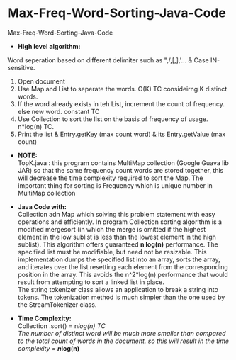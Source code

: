# Max-Freq-Word-Sorting-Java-Code
Max-Freq-Word-Sorting-Java-Code

- <b>High level algorithm:</b>

Word seperation based on different delimiter such as ",/,[,],'... & Case IN-sensitive.<br>
1) Open document <br>
2) Use Map and List to seperate the words. O(K) TC consideirng K distinct words.<br>
3) If the word already exists in teh List, increment the count of frequency. else new word. constant TC<br>
4) Use Collection to sort the list on the basis of frequency of usage.  n*log(n) TC.<br>
5) Print the list & Entry.getKey (max count word) & its Entry.getValue (max count)<br>

- <b>NOTE:</b><br>
TopK.java : this program contains MultiMap collection (Google Guava lib JAR) so that the same frequency count words are stored together, this will decrease the time complexity required to sort the Map. The important thing for sorting is Frequency which is unique number in MultiMap collection

- <b>Java Code with: </b><br>
Collection adn Map which solving this problem statement with easy operations and efficiently.
In program Collection sorting algorithm is a modified mergesort (in which the merge is omitted if the highest element in the low sublist is less than the lowest element in the high sublist). This algorithm offers guaranteed <b>n log(n)</b> performance. The specified list must be modifiable, but need not be resizable. This implementation dumps the specified list into an array, sorts the array, and iterates over the list resetting each element from the corresponding position in the array. This avoids the n^2*log(n) performance that would result from attempting to sort a linked list in place.<br>
The string tokenizer class allows an application to break a string into tokens. The tokenization method is much simpler than the one used by the StreamTokenizer class.<br>

- <b>Time Complexity:</b><br>
Collection .sort() = n*log(n) TC<br>
The number of distinct word will be much more smaller than compared to the total count of words in the document. so this will result in the time complexity = <b>n*log(n)</b>
